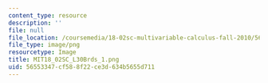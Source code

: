 ```yaml
---
content_type: resource
description: ''
file: null
file_location: /coursemedia/18-02sc-multivariable-calculus-fall-2010/56553347cf588f22ce3d634b5655d711_MIT18_02SC_L30Brds_1.png
file_type: image/png
resourcetype: Image
title: MIT18_02SC_L30Brds_1.png
uid: 56553347-cf58-8f22-ce3d-634b5655d711
---
```

